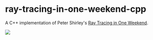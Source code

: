 # ray-tracing-in-one-weekend-cpp

A C++ implementation of Peter Shirley's [Ray Tracing in One Weekend](https://raytracing.github.io/books/RayTracingInOneWeekend.html).

<img src="./result.png" />